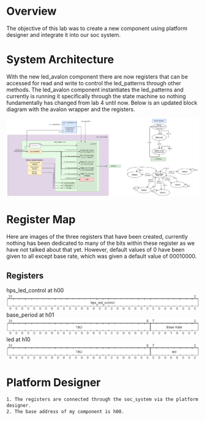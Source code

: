 # Overview
The objective of this lab was to create a new component using platform designer and integrate it into our soc system. 
# System Architecture
With the new led_avalon component there are now registers that can be accessed for read and write to control the led_patterns through other methods. The led_avalon component instantiates the led_patterns and currently is running it specifically through the state machine so nothing fundamentally has changed from lab 4 until now. Below is an updated block diagram with the avalon wrapper and the registers.

<BlockDiagram><img src="assets/LED_Avalon_block_diagram.png">

# Register Map
Here are images of the three registers that have been created, currently nothing has been dedicated to many of the bits within these register as we have not talked about that yet. However, default values of 0 have been given to all except base rate, which was given a default value of 00010000.
## Registers
hps_led_control at h00
<reg><img src="assets/hps_led_control_reg.png">
base_period at h01
<reg><img src="assets/base_rate_reg.png">
led at h10
<reg><img src="assets/led_reg.png">


# Platform Designer
    1. The registers are connected through the soc_system via the platform designer.
    2. The base address of my component is h00.